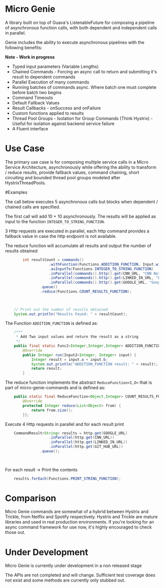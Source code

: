 Micro Genie
=======

A library built on top of Guava's ListenableFuture for composing a pipeline of asynchronous function calls, with both dependent and independent calls in parallel. 

Genie includes the ability to execute asynchronous pipelines with the following benefits:

__Note - Work in progress__

* Typed input parameters (Variable Lengths)
* Chained Commands - Forcing an async call to return and submitting it's result to dependent commands
* Parallel Execution of many commands
* Running batches of commands async. Where batch one must complete before batch two begins
* Command Timeouts
* Default Fallback Values
* Result Callbacks - onSuccess and onFailure
* Custom functions applied to results
* Thread Pool Groups - Isolation for Group Commands (Think Hystrix) - Useful for isolation against backend service failure
* A Fluent interface


# Use Case

The primary use case is for composing multiple service calls in a Micro Service Architecture, asynchronously while offering the ability to transform / reduce results, provide fallback values, command chaining, short circuiting and bounded thread pool groups modeled after HystrixThreadPools.   

#Examples

The call below executes 5 asynchronous calls but blocks when dependent / chained calls are specified. 

The first call will add 10 + 10 asynchronously. The results will be applied as input to the function ```INTEGER_TO_STRING_FUNCTION```. 

3 Http requests are executed in parallel, each http command provides a fallback value in case the http endpoint is not available. 

The reduce function will accumulate all results and output the number of results obtained   


```java
		int resultCount = commands()
					.withFunction(Functions.ADDITION_FUNCTION, Input.with(10, 10))
					.asInputTo(Functions.INTEGER_TO_STRING_FUNCTION)
					.inParallel(commands().http().get(CNN_URL, "CNN Not Available"))
					.inParallel(commands().http().get(LINKED_IN_URL, "LinkedIn Not Available"))
					.inParallel(commands().http().get(GOOGLE_URL, "Google Not Available"))	
				.queue()
				.reduce(Functions.COUNT_RESULTS_FUNCTION);
		
		
```


```java
	// Print out the number of results obtained
	System.out.println("Results Found: " + resultCount);
```


The Function ```ADDITION_FUNCTION``` is defined as:


```java
	/***
	 * Add Two input values and return the result as a string
	 */
	public final static Func2<Integer,Integer,Integer> ADDITION_FUNCTION = new Func2<Integer,Integer,Integer>(){
		@Override
		public Integer run(Input2<Integer, Integer> input) {
			Integer result = input.a + input.b;
			System.out.println("ADDITION_FUNCTION result: " + result);
			return result;
		}

```


The reduce function implements the abstract ```ReduceFunction<I,O>``` that is part of micro-genie-commands and is defined as: 



```java
	public static final ReduceFunction<Object,Integer> COUNT_RESULTS_FUNCTION = new ReduceFunction<Object, Integer>(){
		@Override
		protected Integer reduce(List<Object> from) {
			return from.size();
		}};
```


Execute 4 Http requests in parallel and for each result print


```java
	CommandResult<String> results = http.get(GOOGLE_URL)
					.inParallel(http.get(CNN_URL))
					.inParallel(http.get(LINKED_IN_URL))
					.inParallel(http.get(GIT_HUB_URL))
				.queue();
				
	
```

For each result -> Print the contents

```java 
	results.forEach(Functions.PRINT_STRING_FUNCTION);
```


# Comparison
Micro Genie commands are somewhat of a hybrid between Hystrix and Trickle, from Netflix and Spotify respectively. Hystrix and Trickle are mature libraries and used in real production environments. If you're looking for an async command framework for use now, it's highly encouraged to check those out.   


# Under Development

Micro Genie is currently under development in a non released stage

The APIs are not completed and will change. Sufficient test coverage does not exist and some methods are currently only stubbed out. 

